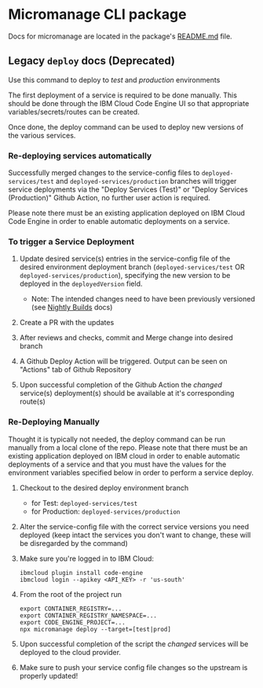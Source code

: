 # Micromanage CLI package

Docs for micromanage are located in the package's [README.md](../packages/micromanage-cli/README.md)
file.

## Legacy `deploy` docs (Deprecated)

Use this command to deploy to _test_ and _production_ environments

The first deployment of a service is required to be done manually. This should be done through the
IBM Cloud Code Engine UI so that appropriate variables/secrets/routes can be created.

Once done, the deploy command can be used to deploy new versions of the various services.

### Re-deploying services automatically

Successfully merged changes to the service-config files to `deployed-services/test` and
`deployed-services/production` branches will trigger service deployments via the "Deploy Services
(Test)" or "Deploy Services (Production)" Github Action, no further user action is required.

Please note there must be an existing application deployed on IBM Cloud Code Engine in order to
enable automatic deployments on a service.

### To trigger a Service Deployment

1. Update desired service(s) entries in the service-config file of the desired environment
   deployment branch (`deployed-services/test` OR `deployed-services/production`), specifying the
   new version to be deployed in the `deployedVersion` field.

   - Note: The intended changes need to have been previously versioned (see
     [Nightly Builds](./nightly-builds.md) docs)

2. Create a PR with the updates

3. After reviews and checks, commit and Merge change into desired branch

4. A Github Deploy Action will be triggered. Output can be seen on "Actions" tab of Github
   Repository

5. Upon successful completion of the Github Action the _changed_ service(s) deployment(s) should be
   available at it's corresponding route(s)

### Re-Deploying Manually

Thought it is typically not needed, the deploy command can be run manually from a local clone of the
repo. Please note that there must be an existing application deployed on IBM cloud in order to
enable automatic deployments of a service and that you must have the values for the environment
variables specified below in order to perform a service deploy.

1. Checkout to the desired deploy environment branch

   - for Test: `deployed-services/test`
   - for Production: `deployed-services/production`

2. Alter the service-config file with the correct service versions you need deployed (keep intact
   the services you don't want to change, these will be disregarded by the command)

3. Make sure you're logged in to IBM Cloud:

   ```
   ibmcloud plugin install code-engine
   ibmcloud login --apikey <API_KEY> -r 'us-south'
   ```

4. From the root of the project run

   ```
   export CONTAINER_REGISTRY=...
   export CONTAINER_REGISTRY_NAMESPACE=...
   export CODE_ENGINE_PROJECT=...
   npx micromanage deploy --target=[test|prod]
   ```

5. Upon successful completion of the script the _changed_ services will be deployed to the cloud
   provider.

6. Make sure to push your service config file changes so the upstream is properly updated!
